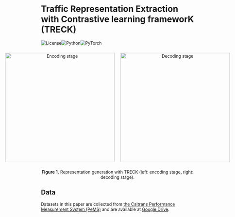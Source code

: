 # Traffic Representation Extraction with Contrastive learning frameworK (TRECK)
![License](https://img.shields.io/badge/license-Apache-green)![Python](https://img.shields.io/badge/-Python-blue)![PyTorch](https://img.shields.io/badge/-PyTorch-red)

<div style="display: flex; justify-content: center; align-items: center;">
  <div style="margin: 10px; text-align: center;">
    <img src=".\img\informer1.png" height="360" alt="Encoding stage"/>
  </div>
  <div style="margin: 10px; text-align: center;">
    <img src=".\img\informer2.png" height="360" alt="Decoding stage"/>
  </div>
</div>
<p align="center">
<b>Figure 1.</b> Representation generation with TRECK (left: encoding stage, right: decoding stage).
</p>



## Data
Datasets in this paper are collected from [the Caltrans Performance Measurement System (PeMS)](https://pems.dot.ca.gov/) and are available at [Google Drive](https://drive.google.com/file/d/1oqMvSZBfvDbpFwKU4HzqgteyW4Wkpwsj/view?usp=drive_link).

